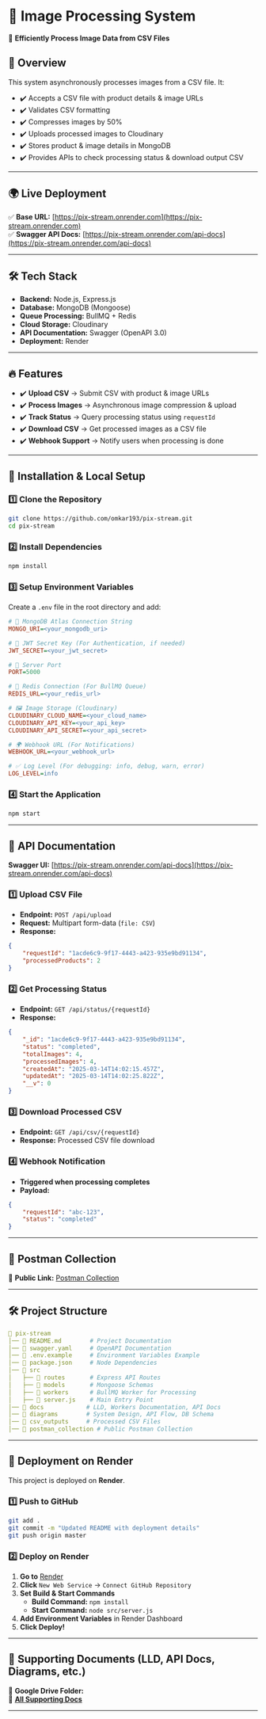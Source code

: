 # 📌 Image Processing System  
🚀 **Efficiently Process Image Data from CSV Files**  

## 📖 Overview  
This system asynchronously processes images from a CSV file. It:  
- ✔️ Accepts a CSV file with product details & image URLs  
- ✔️ Validates CSV formatting  
- ✔️ Compresses images by 50%  
- ✔️ Uploads processed images to Cloudinary  
- ✔️ Stores product & image details in MongoDB  
- ✔️ Provides APIs to check processing status & download output CSV  

---

## 🌍 **Live Deployment**  
✅ **Base URL:** [https://pix-stream.onrender.com](https://pix-stream.onrender.com)  
✅ **Swagger API Docs:** [https://pix-stream.onrender.com/api-docs](https://pix-stream.onrender.com/api-docs)  

---

## 🛠️ Tech Stack  
- **Backend:** Node.js, Express.js  
- **Database:** MongoDB (Mongoose)  
- **Queue Processing:** BullMQ + Redis  
- **Cloud Storage:** Cloudinary  
- **API Documentation:** Swagger (OpenAPI 3.0)  
- **Deployment:** Render  

---

## 🔥 Features  
- ✔️ **Upload CSV** → Submit CSV with product & image URLs  
- ✔️ **Process Images** → Asynchronous image compression & upload  
- ✔️ **Track Status** → Query processing status using `requestId`  
- ✔️ **Download CSV** → Get processed images as a CSV file  
- ✔️ **Webhook Support** → Notify users when processing is done  

---

## 🔧 Installation & Local Setup  

### 1️⃣ Clone the Repository  
```sh
git clone https://github.com/omkar193/pix-stream.git
cd pix-stream
```

### 2️⃣ Install Dependencies  
```sh
npm install
```

### 3️⃣ Setup Environment Variables  
Create a `.env` file in the root directory and add:  
```ini
# 🚀 MongoDB Atlas Connection String
MONGO_URI=<your_mongodb_uri>

# 🔑 JWT Secret Key (For Authentication, if needed)
JWT_SECRET=<your_jwt_secret>

# 📌 Server Port
PORT=5000

# 🔵 Redis Connection (For BullMQ Queue)
REDIS_URL=<your_redis_url>

# 🖼️ Image Storage (Cloudinary)
CLOUDINARY_CLOUD_NAME=<your_cloud_name>
CLOUDINARY_API_KEY=<your_api_key>
CLOUDINARY_API_SECRET=<your_api_secret>

# 🌍 Webhook URL (For Notifications)
WEBHOOK_URL=<your_webhook_url>

# ✅ Log Level (For debugging: info, debug, warn, error)
LOG_LEVEL=info
```

### 4️⃣ Start the Application  
```sh
npm start
```

---

## 📌 API Documentation  
**Swagger UI:** [https://pix-stream.onrender.com/api-docs](https://pix-stream.onrender.com/api-docs)  

### 1️⃣ Upload CSV File  
- **Endpoint:** `POST /api/upload`  
- **Request:** Multipart form-data (`file: CSV`)  
- **Response:**  
```json
{
    "requestId": "1acde6c9-9f17-4443-a423-935e9bd91134",
    "processedProducts": 2
}
```

### 2️⃣ Get Processing Status  
- **Endpoint:** `GET /api/status/{requestId}`  
- **Response:**  
```json
{
    "_id": "1acde6c9-9f17-4443-a423-935e9bd91134",
    "status": "completed",
    "totalImages": 4,
    "processedImages": 4,
    "createdAt": "2025-03-14T14:02:15.457Z",
    "updatedAt": "2025-03-14T14:02:25.822Z",
    "__v": 0
}
```

### 3️⃣ Download Processed CSV  
- **Endpoint:** `GET /api/csv/{requestId}`  
- **Response:** Processed CSV file download  

### 4️⃣ Webhook Notification  
- **Triggered when processing completes**  
- **Payload:**  
```json
{
    "requestId": "abc-123",
    "status": "completed"
}
```

---

## 📌 **Postman Collection**  
🔗 **Public Link:** [Postman Collection](https://www.postman.com/maintenance-cosmonaut-16756371/workspace/my-workspace/collection/41544662-45d20e2e-a139-4a5f-865c-9c93b901363d)  

---

## 🛠️ Project Structure  
```yaml
📂 pix-stream  
│── 📜 README.md        # Project Documentation  
│── 📜 swagger.yaml     # OpenAPI Documentation  
│── 📜 .env.example     # Environment Variables Example  
│── 📜 package.json     # Node Dependencies  
│── 📂 src  
│   ├── 📂 routes       # Express API Routes  
│   ├── 📂 models       # Mongoose Schemas  
│   ├── 📂 workers      # BullMQ Worker for Processing  
│   ├── 📜 server.js    # Main Entry Point  
│── 📂 docs            # LLD, Workers Documentation, API Docs  
│── 📂 diagrams        # System Design, API Flow, DB Schema  
│── 📂 csv_outputs     # Processed CSV Files  
│── 📂 postman_collection # Public Postman Collection  
```

---

## 🚀 Deployment on Render  
This project is deployed on **Render**.  

### 1️⃣ **Push to GitHub**  
```sh
git add .
git commit -m "Updated README with deployment details"
git push origin master
```

### 2️⃣ **Deploy on Render**  
1. **Go to** [Render](https://dashboard.render.com/)  
2. **Click** `New Web Service` → `Connect GitHub Repository`  
3. **Set Build & Start Commands**  
   - **Build Command:** `npm install`  
   - **Start Command:** `node src/server.js`  
4. **Add Environment Variables** in Render Dashboard  
5. **Click Deploy!**  

---

## 📌 **Supporting Documents (LLD, API Docs, Diagrams, etc.)**  
📂 **Google Drive Folder:**  
🔗 **[All Supporting Docs](https://drive.google.com/drive/folders/1LjStzDNHXKoTnVZsAxXlPscxH-QG10pf?usp=sharing)**  

---
